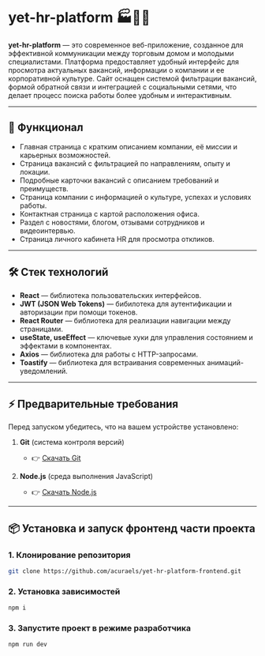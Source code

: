 # yet-hr-platform 🏭👔💼

**yet-hr-platform** — это современное веб-приложение, созданное для эффективной коммуникации между торговым домом и молодыми специалистами. Платформа предоставляет удобный интерфейс для просмотра актуальных вакансий, информации о компании и ее корпоративной культуре. Сайт оснащен системой фильтрации вакансий, формой обратной связи и интеграцией с социальными сетями, что делает процесс поиска работы более удобным и интерактивным.

---

## 🚀 Функционал
- Главная страница с кратким описанием компании, её миссии и карьерных возможностей.
- Страница вакансий с фильтрацией по направлениям, опыту и локации.
- Подробные карточки вакансий с описанием требований и преимуществ.
- Страница компании с информацией о культуре, успехах и условиях работы.
- Контактная страница с картой расположения офиса.
- Раздел с новостями, блогом, отзывами сотрудников и видеоинтервью.
- Страница личного кабинета HR для просмотра откликов.

---

## 🛠️ Стек технологий
- **React** — библиотека пользовательских интерфейсов.
- **JWT (JSON Web Tokens)** — бибилотека для аутентификации и авторизации при помощи токенов.
- **React Router** — библиотека для реализации навигации между страницами.
- **useState, useEffect** — ключевые хуки для управления состоянием и эффектами в компонентах.
- **Axios** — библиотека для работы с HTTP-запросами.
- **Toastify** — библиотека для встраивания современных анимаций-уведомлений.

---

## ⚡ Предварительные требования
Перед запуском убедитесь, что на вашем устройстве установлено:
1. **Git** (система контроля версий)  
   - 👉 [Скачать Git](https://git-scm.com/)

2. **Node.js** (cреда выполнения JavaScript)  
   - 👉 [Скачать Node.js](https://nodejs.org/)  

---

## 📦 Установка и запуск фронтенд части проекта

### 1. Клонирование репозитория
```bash
git clone https://github.com/acuraels/yet-hr-platform-frontend.git
```

### 2. Установка зависимостей
```bash
npm i
```

### 3. Запустите проект в режиме разработчика
```bash
npm run dev
```